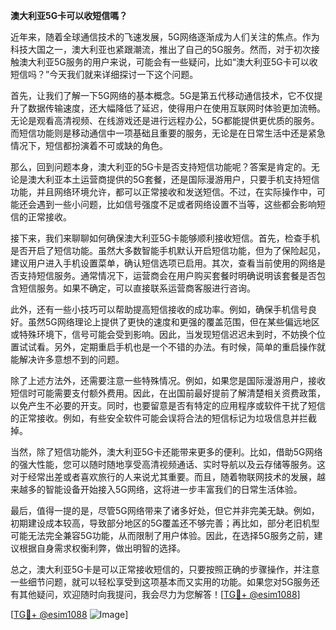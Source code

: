 **澳大利亚5G卡可以收短信嗎？**

近年来，随着全球通信技术的飞速发展，5G网络逐渐成为人们关注的焦点。作为科技大国之一，澳大利亚也紧跟潮流，推出了自己的5G服务。然而，对于初次接触澳大利亚5G服务的用户来说，可能会有一些疑问，比如“澳大利亚5G卡可以收短信吗？”今天我们就来详细探讨一下这个问题。

首先，让我们了解一下5G网络的基本概念。5G是第五代移动通信技术，它不仅提升了数据传输速度，还大幅降低了延迟，使得用户在使用互联网时体验更加流畅。无论是观看高清视频、在线游戏还是进行远程办公，5G都能提供更优质的服务。而短信功能则是移动通信中一项基础且重要的服务，无论是在日常生活中还是紧急情况下，短信都扮演着不可或缺的角色。

那么，回到问题本身，澳大利亚的5G卡是否支持短信功能呢？答案是肯定的。无论是澳大利亚本土运营商提供的5G套餐，还是国际漫游用户，只要手机支持短信功能，并且网络环境允许，都可以正常接收和发送短信。不过，在实际操作中，可能还会遇到一些小问题，比如信号强度不足或者网络设置不当等，这些都会影响短信的正常接收。

接下来，我们来聊聊如何确保澳大利亚5G卡能够顺利接收短信。首先，检查手机是否开启了短信功能。虽然大多数智能手机默认开启短信功能，但为了保险起见，建议用户进入手机设置菜单，确认短信选项已启用。其次，查看当前使用的网络是否支持短信服务。通常情况下，运营商会在用户购买套餐时明确说明该套餐是否包含短信服务。如果不确定，可以直接联系运营商客服进行咨询。

此外，还有一些小技巧可以帮助提高短信接收的成功率。例如，确保手机信号良好。虽然5G网络理论上提供了更快的速度和更强的覆盖范围，但在某些偏远地区或特殊环境下，信号可能会受到影响。因此，当发现短信迟迟未到时，不妨换个位置试试看。另外，定期重启手机也是一个不错的办法。有时候，简单的重启操作就能解决许多意想不到的问题。

除了上述方法外，还需要注意一些特殊情况。例如，如果您是国际漫游用户，接收短信时可能需要支付额外费用。因此，在出国前最好提前了解清楚相关资费政策，以免产生不必要的开支。同时，也要留意是否有特定的应用程序或软件干扰了短信的正常接收。例如，有些安全软件可能会误将合法的短信标记为垃圾信息并拦截掉。

当然，除了短信功能外，澳大利亚5G卡还能带来更多的便利。比如，借助5G网络的强大性能，您可以随时随地享受高清视频通话、实时导航以及云存储等服务。这对于经常出差或者喜欢旅行的人来说尤其重要。而且，随着物联网技术的发展，越来越多的智能设备开始接入5G网络，这将进一步丰富我们的日常生活体验。

最后，值得一提的是，尽管5G网络带来了诸多好处，但它并非完美无缺。例如，初期建设成本较高，导致部分地区的5G覆盖还不够完善；再比如，部分老旧机型可能无法完全兼容5G功能，从而限制了用户体验。因此，在选择5G服务之前，建议根据自身需求权衡利弊，做出明智的选择。

总之，澳大利亚5G卡是可以正常接收短信的，只要按照正确的步骤操作，并注意一些细节问题，就可以轻松享受到这项基本而又实用的功能。如果您对5G服务还有其他疑问，欢迎随时向我提问，我会尽力为您解答！[[TG💪+ @esim1088](https://t.me/s/esim1088)]

[[TG💪+ @esim1088](https://t.me/s/esim1088) ![Image](https://i.postimg.cc/4NQfJmqS/Snipaste-2025-05-13-00-14-12.png)]